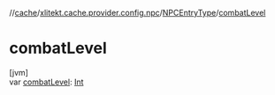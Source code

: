 //[cache](../../../index.md)/[xlitekt.cache.provider.config.npc](../index.md)/[NPCEntryType](index.md)/[combatLevel](combat-level.md)

# combatLevel

[jvm]\
var [combatLevel](combat-level.md): [Int](https://kotlinlang.org/api/latest/jvm/stdlib/kotlin/-int/index.html)
